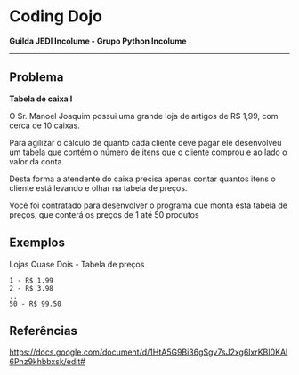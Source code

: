 # Coding Dojo

**Guilda JEDI Incolume - Grupo Python Incolume**

---

## Problema

**Tabela de caixa I**

O Sr. Manoel Joaquim possui uma grande loja de artigos de R$ 1,99, com cerca de 10 caixas.

Para agilizar o cálculo de quanto cada cliente deve pagar ele desenvolveu um tabela que contém o número de itens que o cliente comprou e ao lado o valor da conta.

Desta forma a atendente do caixa precisa apenas contar quantos itens o cliente está levando e olhar na tabela de preços.

Você foi contratado para desenvolver o programa que monta esta tabela de preços, que conterá os preços de 1 até 50 produtos

## Exemplos

Lojas Quase Dois - Tabela de preços
```
1 - R$ 1.99
2 - R$ 3.98
..
50 - R$ 99.50
```

## Referências

https://docs.google.com/document/d/1HtA5G9Bi36gSgv7sJ2xg6lxrKBI0KAl6Pnz9khbbxsk/edit#
